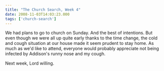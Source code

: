 ```yaml
---
title: "The Church Search, Week 4"
date: 2008-11-03T14:03:23.000
tags: ['church-search']
---
```


We had plans to go to church on Sunday. And the best of intentions. But even though we were all up quite early thanks to the time change, the cold and cough situation at our house made it seem prudent to stay home. As much as we'd like to attend, everyone would probably appreciate not being infected by Addison's runny nose and my cough.

Next week, Lord willing.
